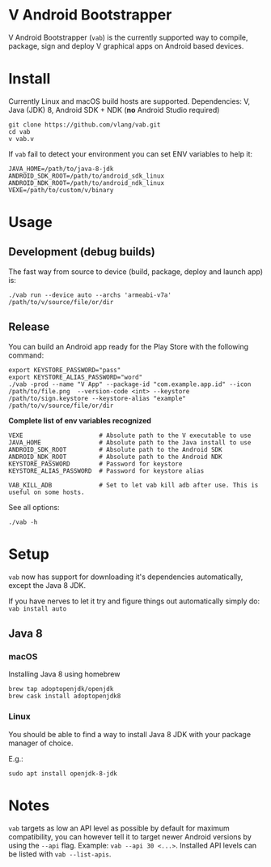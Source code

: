 # V Android Bootstrapper

V Android Bootstrapper (`vab`) is the currently supported way
to compile, package, sign and deploy V graphical apps on Android
based devices.

# Install

Currently Linux and macOS build hosts are supported.
Dependencies: V, Java (JDK) 8, Android SDK + NDK
(**no** Android Studio required)

```
git clone https://github.com/vlang/vab.git
cd vab
v vab.v
```

If `vab` fail to detect your environment you can set ENV variables
to help it:
```
JAVA_HOME=/path/to/java-8-jdk
ANDROID_SDK_ROOT=/path/to/android_sdk_linux
ANDROID_NDK_ROOT=/path/to/android_ndk_linux
VEXE=/path/to/custom/v/binary
```

# Usage

## Development (debug builds)

The fast way from source to device (build, package, deploy and launch app) is:
```
./vab run --device auto --archs 'armeabi-v7a' /path/to/v/source/file/or/dir
```

## Release

You can build an Android app ready for the Play Store with the following command:
```
export KEYSTORE_PASSWORD="pass"
export KEYSTORE_ALIAS_PASSWORD="word"
./vab -prod --name "V App" --package-id "com.example.app.id" --icon /path/to/file.png  --version-code <int> --keystore /path/to/sign.keystore --keystore-alias "example" /path/to/v/source/file/or/dir
```


**Complete list of env variables recognized**
```
VEXE                     # Absolute path to the V executable to use
JAVA_HOME                # Absolute path to the Java install to use
ANDROID_SDK_ROOT         # Absolute path to the Android SDK
ANDROID_NDK_ROOT         # Absolute path to the Android NDK
KEYSTORE_PASSWORD        # Password for keystore
KEYSTORE_ALIAS_PASSWORD  # Password for keystore alias

VAB_KILL_ADB             # Set to let vab kill adb after use. This is useful on some hosts.
```

See all options:
```
./vab -h
```

# Setup

`vab` now has support for downloading it's dependencies automatically, except the Java 8 JDK.

If you have nerves to let it try and figure things out automatically simply do:
`vab install auto`

## Java 8

### macOS

Installing Java 8 using homebrew

```
brew tap adoptopenjdk/openjdk
brew cask install adoptopenjdk8
```

### Linux

You should be able to find a way to install Java 8 JDK with your package manager of choice.

E.g.:
```
sudo apt install openjdk-8-jdk
```

# Notes
`vab` targets as low an API level as possible by default for maximum compatibility, you can however tell it to target newer Android versions by using the `--api` flag. Example: `vab --api 30 <...>`.
Installed API levels can be listed with `vab --list-apis`.
